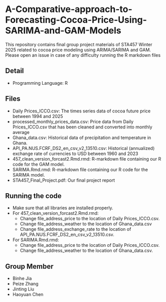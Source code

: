 # A-Comparative-approach-to-Forecasting-Cocoa-Price-Using-SARIMA-and-GAM-Models
This repository contains final group project materials of STA457 Winter 2025 related to cocoa price modeling using ARIMA/SARIMA and GAM. Please open an issue in case of any difficulty running the R markdown files

## Detail
- Programming Language: R

## Files
- Daily Prices_ICCO.csv: The times series data of cocoa future price between 1994 and 2025
- processed_monthly_prices_data.csv: Price data from Daily Prices_ICCO.csv that has been cleaned and converted into monthly average
- Ghana_data.csv: Historical data of precipitation and temperature in Ghana.
- API_PA.NUS.FCRF_DS2_en_csv_v2_13510.csv: Historical (annualized) exchange rate of currencies to USD between 1960 and 2023
- 457_clean_version_forcast2.Rmd.rmd: R-markdown file containing our R code for the GAM model.
- SARIMA.Rmd.rmd: R-markdown file containing our R code for the SARIMA model.
- STA457_Final_Project.pdf: Our final project report
## Running the code
- Make sure that all libraries are installed properly.
- For 457_clean_version_forcast2.Rmd.rmd:
    - Change file_address_price to the location of Daily Prices_ICCO.csv.
    - Change file_address_weather to the location of Ghana_data.csv
    - Change file_address_exchange_rate to the location of API_PA.NUS.FCRF_DS2_en_csv_v2_13510.csv.
- For SARIMA.Rmd.rmd:
    - Change file_address_price to the location of Daily Prices_ICCO.csv.
    - Change file_address_weather to the location of Ghana_data.csv.
## Group Member
- Binhe Jia
- Peize Zhang
- Jinting Liu
- Haoyuan Chen
